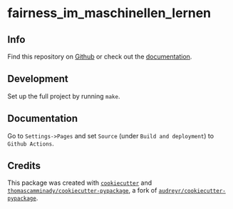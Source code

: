 # fairness_im_maschinellen_lernen

## Info
Find this repository on [Github](https://github.com/thomascamminady/fairness_im_maschinellen_lernen) or check out the [documentation](https://thomascamminady.github.io/fairness_im_maschinellen_lernen).

## Development
Set up the full project by running `make`.

## Documentation
Go to `Settings->Pages` and set `Source` (under `Build and deployment`) to `Github Actions`.

## Credits
This package was created with [`cookiecutter`](https://github.com/audreyr/cookiecutter) and [`thomascamminady/cookiecutter-pypackage`](https://github.com/thomascamminady/cookiecutter-pypackage), a fork of [`audreyr/cookiecutter-pypackage`](https://github.com/audreyr/cookiecutter-pypackage).
